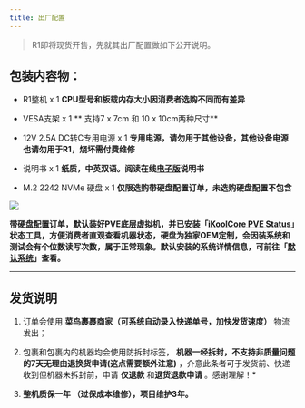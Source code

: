 ```yaml
---
title: 出厂配置
---
```




> R1即将现货开售，先就其出厂配置做如下公开说明。

## 包装内容物：

- R1整机 x 1 **CPU型号和板载内存大小因消费者选购不同而有差异**

- VESA支架 x 1 ** 支持7 x 7cm 和 10 x 10cm两种尺寸**

- 12V 2.5A DC转C专用电源 x 1 **专用电源，请勿用于其他设备，其他设备电源也请勿用于R1，烧坏需付费维修**

- 说明书 x 1 **纸质，中英双语。阅读在线[电子版]()说明书**

- M.2 2242 NVMe 硬盘 x 1  **仅限选购带硬盘配置订单，未选购硬盘配置不包含**

![](https://yun.swimly.cn/source/ikoolcore/M.2_SSD_Status.png)

**带硬盘配置订单，默认装好PVE底层虚拟机，并已安装「[iKoolCore PVE Status](https://github.com/iKoolCore/PVE_Status_Tools)」状态工具，方便消费者直观查看机器状态，硬盘为独家OEM定制，会因装系统和测试会有个位数读写次数，属于正常现象。默认安装的系统详情信息，可前往「[默认系统](https://wiki.ikoolcore.cn/#/guidance/default_os)」查看。**

<hr>

## 发货说明

1. 订单会使用 **菜鸟裹裹商家（可系统自动录入快递单号，加快发货速度）** 物流发出；

2. 包裹和包裹内的机器均会使用防拆封标签， **机器一经拆封，不支持非质量问题的7天无理由退换货申请(这点需要额外注意)**  ，介意此条者可于发货前、快递收到但机器未拆封前，申请 **仅退款** 和**退货退款申请** 。感谢理解！*

3. **整机质保一年 （过保成本维修），项目维护3年。**